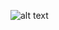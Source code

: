 ![alt text](https://sun9-76.userapi.com/impg/kO9hinkKsVQKjB9fGgvG-VuSjLDA-ZNM8A5eHw/YN_aw9HOQiM.jpg?size=640x640&quality=96&sign=bc9c19514cecf4bc317aa5e0c1580fe5&type=album)
